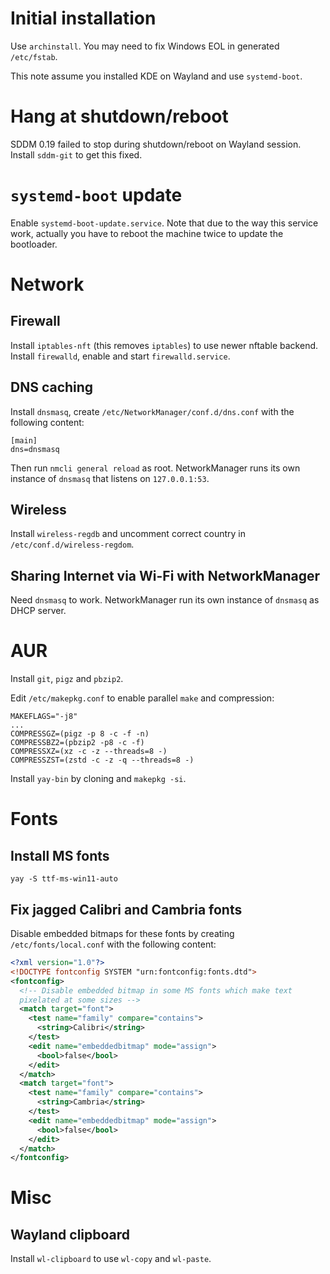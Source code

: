 # Initial installation

Use `archinstall`. You may need to fix Windows EOL in generated `/etc/fstab`.

This note assume you installed KDE on Wayland and use `systemd-boot`.

# Hang at shutdown/reboot

SDDM 0.19 failed to stop during shutdown/reboot on Wayland session. Install
`sddm-git` to get this fixed.

# `systemd-boot` update

Enable `systemd-boot-update.service`. Note that due to the way this service
work, actually you have to reboot the machine twice to update the bootloader.

# Network

## Firewall

Install `iptables-nft` (this removes `iptables`) to use newer nftable backend.
Install `firewalld`, enable and start `firewalld.service`.

## DNS caching

Install `dnsmasq`, create `/etc/NetworkManager/conf.d/dns.conf` with the
following content:

```
[main]
dns=dnsmasq
```

Then run `nmcli general reload` as root. NetworkManager runs its own instance
of `dnsmasq` that listens on `127.0.0.1:53`.

## Wireless

Install `wireless-regdb` and uncomment correct country in
`/etc/conf.d/wireless-regdom`.

## Sharing Internet via Wi-Fi with NetworkManager

Need `dnsmasq` to work. NetworkManager run its own instance of `dnsmasq` as
DHCP server.

# AUR

Install `git`, `pigz` and `pbzip2`.

Edit `/etc/makepkg.conf` to enable parallel `make` and compression:

```
MAKEFLAGS="-j8"
...
COMPRESSGZ=(pigz -p 8 -c -f -n)
COMPRESSBZ2=(pbzip2 -p8 -c -f)
COMPRESSXZ=(xz -c -z --threads=8 -)
COMPRESSZST=(zstd -c -z -q --threads=8 -)
```

Install `yay-bin` by cloning and `makepkg -si`.

# Fonts

## Install MS fonts

```
yay -S ttf-ms-win11-auto
```

## Fix jagged Calibri and Cambria fonts

Disable embedded bitmaps for these fonts by creating `/etc/fonts/local.conf`
with the following content:

```xml
<?xml version="1.0"?>
<!DOCTYPE fontconfig SYSTEM "urn:fontconfig:fonts.dtd">
<fontconfig>
  <!-- Disable embedded bitmap in some MS fonts which make text
  pixelated at some sizes -->
  <match target="font">
    <test name="family" compare="contains">
      <string>Calibri</string>
    </test>
    <edit name="embeddedbitmap" mode="assign">
      <bool>false</bool>
    </edit>
  </match>
  <match target="font">
    <test name="family" compare="contains">
      <string>Cambria</string>
    </test>
    <edit name="embeddedbitmap" mode="assign">
      <bool>false</bool>
    </edit>
  </match>
</fontconfig>
```

# Misc

## Wayland clipboard

Install `wl-clipboard` to use `wl-copy` and `wl-paste`.

